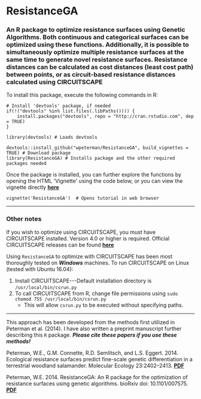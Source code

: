 ResistanceGA
============

### An R package to optimize resistance surfaces using Genetic Algorithms. Both continuous and categorical surfaces can be optimized using these functions. Additionally, it is possible to simultaneously optimize multiple resistance surfaces at the same time to generate novel resistance surfaces. Resistance distances can be calculated as cost distances (least cost path) between points, or as circuit-based resistance distances calculated using CIRCUITSCAPE    

To install this package, execute the following commands in R:

```
# Install 'devtools' package, if needed
if(!("devtools" %in% list.files(.libPaths()))) {
    install.packages("devtools", repo = "http://cran.rstudio.com", dep = TRUE) 
} 

library(devtools) # Loads devtools

devtools::install_github("wpeterman/ResistanceGA", build_vignettes = TRUE) # Download package
library(ResistanceGA) # Installs package and the other required packages needed
```
Once the package is installed, you can further explore the functions by opening the HTML 'Vignette' using the code below, or you can view the vignette directly [**here**](https://www.dropbox.com/s/2z9e8je1n129c8n/ResistanceGA.pdf?raw=1 "Vignette")
```
vignette('ResistanceGA')  # Opens tutorial in web browser
```
*****

### Other notes

If you wish to optimize using CIRCUITSCAPE, you must have CIRCUITSCAPE installed.
Version 4.0 or higher is required.
Official CIRCUITSCAPE releases can be found [**here**](https://code.google.com/p/circuitscape/downloads/list "CS downloads")


Using `ResistanceGA` to optimize with CIRCUITSCAPE has been most thoroughly tested on **_Windows_** machines. To run CIRCUITSCAPE on Linux (tested with Ubuntu 16.04):    
1.  Install CIRCUITSCAPE---Default installation directory is `/usr/local/bin/csrun.py`   
2. To call CIRCUITSCAPE from R, change file permissions using ` sudo chomod 755 /usr/local/bin/csrun.py `  
    * This will allow `csrun.py` to be executed without specifying paths.   

***
This approach has been developed from the methods first utilized in Peterman et al. (2014). I have also written a preprint manuscript further describing this `R` package. **_Please cite these papers if you use these methods!_**

Peterman, W.E., G.M. Connette, R.D. Semlitsch, and L.S. Eggert. 2014. Ecological resistance surfaces predict fine-scale genetic differentiation in a terrestrial woodland salamander. Molecular Ecology 23:2402–2413. [**PDF**](http://petermanresearch.weebly.com/uploads/2/5/9/2/25926970/peterman_et_al._2014--mec.pdf "Peterman et al.")

Peterman, W.E. 2014. ResistanceGA: An R package for the optimization of resistance surfaces using genetic algorithms. bioRxiv doi: 10.1101/007575. [**PDF**](http://biorxiv.org/content/early/2014/07/29/007575 "Peterman bioRxiv")